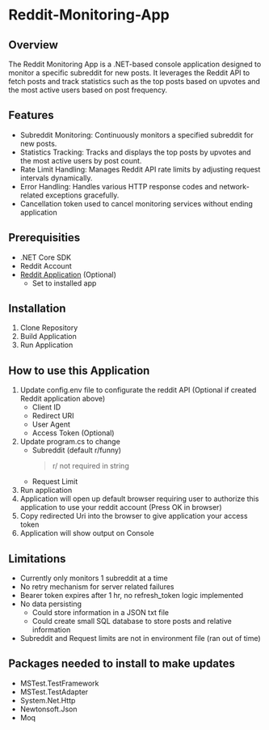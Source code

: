 # Reddit-Monitoring-App

## Overview
The Reddit Monitoring App is a .NET-based console application designed to monitor a specific subreddit for new posts. It leverages the Reddit API to fetch posts and track statistics such as the top posts based on upvotes and the most active users based on post frequency.

## Features
- Subreddit Monitoring: Continuously monitors a specified subreddit for new posts.
- Statistics Tracking: Tracks and displays the top posts by upvotes and the most active users by post count.
- Rate Limit Handling: Manages Reddit API rate limits by adjusting request intervals dynamically.
- Error Handling: Handles various HTTP response codes and network-related exceptions gracefully.
- Cancellation token used to cancel monitoring services without ending application

## Prerequisities
- .NET Core SDK
- Reddit Account
- [Reddit Application](https://www.reddit.com/prefs/apps) (Optional)
  - Set to installed app

## Installation
1. Clone Repository
3. Build Application
4. Run Application

## How to use this Application
1. Update config.env file to configurate the reddit API (Optional if created Reddit application above)
   - Client ID
   - Redirect URI
   - User Agent
   - Access Token (Optional)
2. Update program.cs to change
   - Subreddit (default r/funny)
     > r/ not required in string
   - Request Limit
3. Run application
4. Application will open up default browser requiring user to authorize this application to use your reddit account (Press OK in browser)
5. Copy redirected Uri into the browser to give application your access token
6. Application will show output on Console



## Limitations
- Currently only monitors 1 subreddit at a time
- No retry mechanism for server related failures
- Bearer token expires after 1 hr, no refresh_token logic implemented
- No data persisting
  - Could store information in a JSON txt file
  - Could create small SQL database to store posts and relative information
- Subreddit and Request limits are not in environment file (ran out of time)
 
## Packages needed to install to make updates
- MSTest.TestFramework
- MSTest.TestAdapter
- System.Net.Http
- Newtonsoft.Json
- Moq
